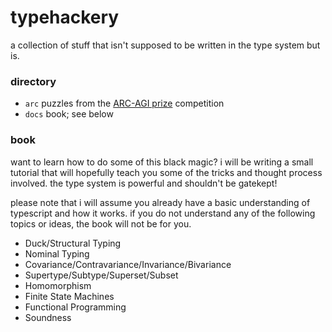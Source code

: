 # typehackery

a collection of stuff that isn't supposed to be written in the type system but is.

### directory

-   `arc` puzzles from the [ARC-AGI prize](https://arcprize.org/) competition
-   `docs` book; see below

### book

want to learn how to do some of this black magic?
i will be writing a small tutorial that will hopefully teach you some of the tricks and thought process involved.
the type system is powerful and shouldn't be gatekept!

please note that i will assume you already have a basic understanding of typescript and how it works.
if you do not understand any of the following topics or ideas, the book will not be for you.

-   Duck/Structural Typing
-   Nominal Typing
-   Covariance/Contravariance/Invariance/Bivariance
-   Supertype/Subtype/Superset/Subset
-   Homomorphism
-   Finite State Machines
-   Functional Programming
-   Soundness

